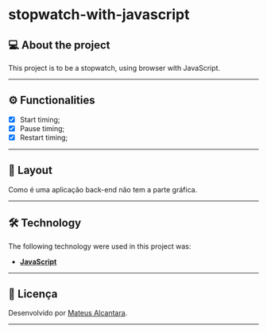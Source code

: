 # stopwatch-with-javascript

## 💻 About the project

This project is to be a stopwatch, using browser with JavaScript.
 
---

## ⚙️ Functionalities

- [x] Start timing;
- [x] Pause timing;
- [x] Restart timing; 

---

## 🎨 Layout

Como é uma aplicação back-end não tem a parte gráfica.

---

## 🛠 Technology

The following technology were used in this project was:

- **[JavaScript](https://www.w3schools.com/js/DEFAULT.asp)**

---

## 📝 Licença

Desenvolvido por [Mateus Alcantara](https://www.linkedin.com/in/mateus-alcantara-7280b525b/).

---
